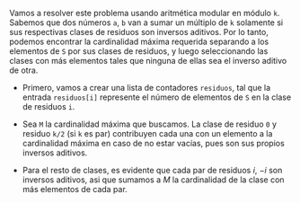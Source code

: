 Vamos a resolver este problema usando aritmética modular en módulo `k`. Sabemos que dos números `a`, `b` van a sumar un múltiplo de `k` solamente si sus respectivas clases de residuos son inversos aditivos. Por lo tanto, podemos encontrar la cardinalidad máxima requerida separando a los elementos de `S` por sus clases de residuos, y luego seleccionando las clases con más elementos tales que ninguna de ellas sea el inverso aditivo de otra.

 - Primero, vamos a crear una lista de contadores `residuos`, tal que la entrada `residuos[i]` represente el número de elementos de `S` en la clase de residuos `i`.

 - Sea `M` la cardinalidad máxima que buscamos. La clase de residuo `0` y residuo `k/2` (si `k` es par) contribuyen cada una con un elemento a la cardinalidad máxima en caso de no estar vacías, pues son sus propios inversos aditivos. 

 - Para el resto de clases, es evidente que cada par de residuos $i$, $-i$ son inversos aditivos, asi que sumamos a $M$ la cardinalidad de la clase con más elementos de cada par.
